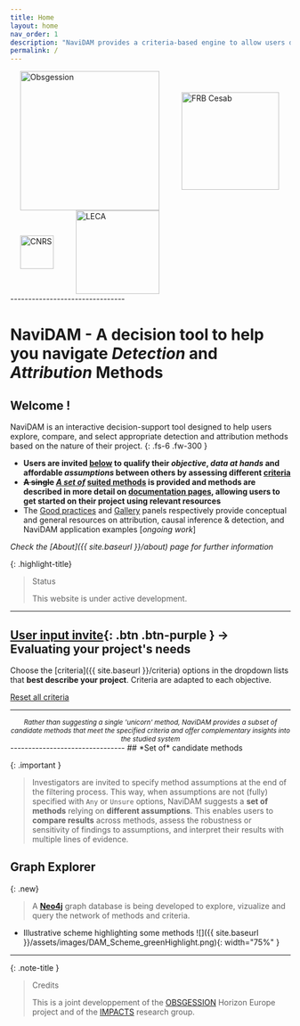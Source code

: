 ```yaml
---
title: Home
layout: home
nav_order: 1
description: "NaviDAM provides a criteria-based engine to allow users describing their case-study properties and identify a set of suited attribution methods."
permalink: /
---
```


<!-- Logos -->
<div class="logo-row">
  <img src="{{ site.baseurl }}/assets/images/logos/Obsgession_text_logo.png" alt="Obsgession" style="width:250px; margin:0 18px; vertical-align:middle;">
  <img src="{{ site.baseurl }}/assets/images/logos/logo-FRB-Cesab-anglais_cropped.png" alt="FRB Cesab" style="width:175px; margin:0 18px; vertical-align:middle;">
  <img src="{{ site.baseurl }}/assets/images/logos/Logo_cnrs.png" alt="CNRS" style="width:60px; margin:0 18px; vertical-align:middle;">
  <img src="{{ site.baseurl }}/assets/images/logos/logo-leca.png" alt="LECA" style="width:150px; margin:0 18px; vertical-align:middle;">
</div>
--------------------------------

<!-- Choices.js CSS -->
<link rel="stylesheet" href="https://cdn.jsdelivr.net/npm/choices.js/public/assets/styles/choices.min.css" />
<!-- Choices.js JS -->
<script src="https://cdn.jsdelivr.net/npm/choices.js/public/assets/scripts/choices.min.js"></script>


# **NaviDAM** - A decision tool to help you navigate *Detection* and *Attribution* Methods


## Welcome !

NaviDAM is an interactive decision-support tool designed to help users explore, compare, and select appropriate detection and attribution methods based on the nature of their project.
{: .fs-6 .fw-300 }


- **Users are invited [below](#user-input) to qualify their _objective_, _data at hands_ and affordable _assumptions_ between others by assessing different <a href="{{ site.baseurl }}/criteria" target="_blank" rel="noopener noreferrer">criteria</a>**
- **~~A single~~ *<u>A set of</u>* [suited methods](#candidate-methods) is provided and methods are described in more detail on <a href="{{ site.baseurl }}/methods" target="_blank" rel="noopener noreferrer">documentation pages</a>, allowing users to get started on their project using relevant resources**
- The <a href="{{ site.baseurl }}/practices" target="_blank" rel="noopener noreferrer">Good practices</a> and <a href="{{ site.baseurl }}/gallery" target="_blank" rel="noopener noreferrer">Gallery</a> panels respectively provide conceptual and general resources on attribution, causal inference & detection, and NaviDAM application examples [*ongoing work*]

*Check the [About]({{ site.baseurl }}/about) page for further information*


{: .highlight-title}
> Status
> 
> This website is under active development.


--------------------------------
<a id="user-input"></a>
## [User input invite](#user-input){: .btn .btn-purple } <span style="font-size:1em;">&#8594;</span> Evaluating your project's needs

Choose the [criteria]({{ site.baseurl }}/criteria) options in the dropdown lists that **best describe your project**. Criteria are adapted to each objective.


<script type="module" src="assets/js/filter.js"></script>

<script id="site-baseurl" type="application/json">
  "{{ site.baseurl }}"
</script>

<script id="cat-dicts" type="application/json">
  {{ site.data.cat_dicts | jsonify }}
</script>

<script id="criteria-mapping" type="application/json">
  {{ site.data.criteria_mapping | jsonify }}
</script>

<script id="method-data" type="application/json">
  {{ site.data.method_assessments_clean | jsonify }}
</script>

<script id="objective-criteria-map" type="application/json">
  {{ site.data.objective_criteria_map | jsonify }}
</script>

<div id="criteria-filters"></div>

<div class="criteria-status-row">
  <div id="criteria-status"></div>
</div>

<div class="reset-btn-row">
  <a href="#" id="reset-filters-btn" class="btn">Reset all criteria</a>
</div>

--------------------------------
<div style="text-align:center; font-size:0.85em; font-style:italic;">
Rather than suggesting a single 'unicorn' method, NaviDAM provides a subset of candidate methods that meet the specified criteria and offer complementary insights into the studied system
</div>
--------------------------------
<a id="suggested-methods"></a>
## *Set of* candidate methods



<div id="filtered-methods"></div>

{: .important }
> Investigators are invited to specify method assumptions at the end of the filtering process.
> This way, when assumptions are not (fully) specified with `Any` or `Unsure` options, NaviDAM suggests a **set of methods** relying on **different assumptions**. This enables users to **compare results** across methods, assess the robustness or sensitivity of findings to assumptions, and interpret their results with multiple lines of evidence.

## Graph Explorer

{: .new}
> A <a href="https://neo4j.com/docs/getting-started/graph-database/" target="_blank" rel="noopener noreferrer"><strong>Neo4j</strong></a> graph database is being developed to explore, vizualize and query the network of methods and criteria.

- Illustrative scheme highlighting some methods
![]({{ site.baseurl }}/assets/images/DAM_Scheme_greenHighlight.png){: width="75%" }


------------------------------------

{: .note-title }
> Credits
> 
> This is a joint developpement of the <a href="https://obsgession.eu/" target="_blank" rel="noopener noreferrer">OBSGESSION</a> Horizon Europe project and of the <a href="https://www.fondationbiodiversite.fr/en/the-frb-in-action/programs-and-projects/le-cesab/impacts/" target="_blank" rel="noopener noreferrer">IMPACTS</a> research group.



[Just the Docs]: https://just-the-docs.github.io/just-the-docs/
[GitHub Pages]: https://docs.github.com/en/pages
[Jekyll]: https://jekyllrb.com
[Bundler]: https://bundler.io/
[Markdown]: https://daringfireball.net/projects/markdown/
<!-- [**Neo4j**]: https://neo4j.com/docs/getting-started/graph-database/ -->